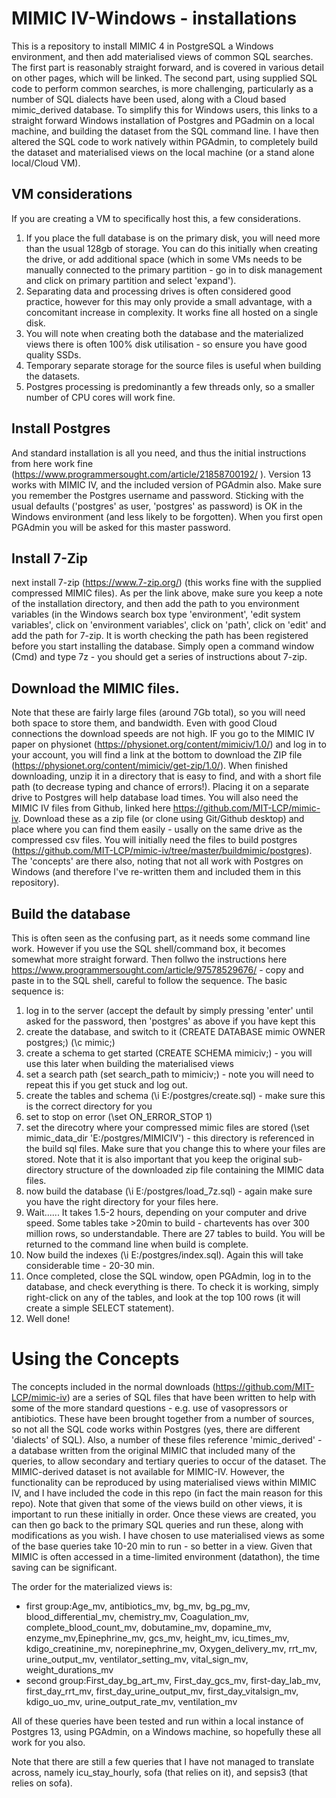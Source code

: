 # MIMIC IV-Windows - installations

This is a repository to install MIMIC 4 in PostgreSQL a Windows environment, and then add materialised views of common SQL searches.
The first part is reasonably straight forward, and is covered in various detail on other pages, which will be linked. 
The second part, using supplied SQL code to perform common searches, is more challenging, particularly as a number of SQL dialects have been used, along with a Cloud based mimic_derived database.
To simplify this for Windows users, this links to a straight forward Windows installation of Postgres and PGadmin on a local machine, and building the dataset from the SQL command line.
I have then altered the SQL code to work natively within PGAdmin, to completely build the dataset and materialised views on the local machine (or a stand alone local/Cloud VM).

## VM considerations
If you are creating a VM to specifically host this, a few considerations. 
1. If you place the full database is on the primary disk, you will need more than the usual 128gb of storage. You can do this initially when creating the drive, or add additional space (which in some VMs needs to be manually connected to the primary partition - go in to disk management and click on primary partition and select 'expand'). 
2. Separating data and processing drives is often considered good practice, however for this may only provide a small advantage, with a concomitant increase in complexity. It works fine all hosted on a single disk.
3. You will note when creating both the database and the materialized views there is often 100% disk utilisation - so ensure you have good quality SSDs.
4. Temporary separate storage for the source files is useful when building the datasets. 
5. Postgres processing is predominantly a few threads only, so a smaller number of CPU cores will work fine.

## Install Postgres
And standard installation is all you need, and thus the initial instructions from here work fine (https://www.programmersought.com/article/21858700192/ ). Version 13 works with MIMIC IV, and the included version of PGAdmin also. 
Make sure you remember the Postgres username and password. Sticking with the usual defaults ('postgres' as user, 'postgres' as password) is OK in the Windows environment (and less likely to be forgotten). When you first open PGAdmin you will be asked for this master password.  

## Install 7-Zip
next install 7-zip (https://www.7-zip.org/) (this works fine with the supplied compressed MIMIC files). As per the link above, make sure you keep a note of the installation directory, and then add the path to you environment variables (in the Windows search box type 'environment', 'edit system variables', click on 'environment variables', click on 'path', click on 'edit' and add the path for 7-zip.
It is worth checking the path has been registered before you start installing the database. Simply open a command window (Cmd) and type 7z - you should get a series of instructions about 7-zip.

## Download the MIMIC files.
Note that these are fairly large files (around 7Gb total), so you will need both space to store them, and bandwidth. Even with good Cloud connections the download speeds are not high.
IF you go to the MIMIC IV paper on physionet (https://physionet.org/content/mimiciv/1.0/) and log in to your account, you will find a link at the bottom to download the ZIP file (https://physionet.org/content/mimiciv/get-zip/1.0/). When finished downloading, unzip it in a directory that is easy to find, and with a short file path (to decrease typing and chance of errors!). Placing it on a separate drive to Postgres will help database load times. 
You will also need the MIMIC IV files from Github, linked here https://github.com/MIT-LCP/mimic-iv. Download these as a zip file (or clone using Git/Github desktop)  and place where you can find them easily - usally on the same drive as the compressed csv files. You will initially need the files to build postgres (https://github.com/MIT-LCP/mimic-iv/tree/master/buildmimic/postgres). The 'concepts' are there also, noting that not all work with Postgres on Windows (and therefore I've re-written them and included them in this repository). 

## Build the database
This is often seen as the confusing part, as it needs some command line work. However if you use the SQL shell/command box, it becomes somewhat more straight forward. 
Then follwo the instructions here https://www.programmersought.com/article/97578529676/ - copy and paste in to the SQL shell, careful to follow the sequence. 
The basic sequence is:
1. log in to the server (accept the default by simply pressing 'enter' until asked for the password, then 'postgres' as above if you have kept this
2. create the database, and switch to it (CREATE DATABASE mimic OWNER postgres;) (\c mimic;)
3. create a schema to get started (CREATE SCHEMA mimiciv;) - you will use this later when building the materialised views
4. set a search path (set search_path to mimiciv;)  - note you will need to repeat this if you get stuck and log out.
5. create the tables and schema (\i E:/postgres/create.sql) - make sure this is the correct directory for you
6. set to stop on error (\set ON_ERROR_STOP 1) 
7. set the direcotry where your compressed mimic files are stored (\set mimic_data_dir 'E:/postgres/MIMICIV') - this directory is referenced in the build sql files. Make sure that you change this to where your files are stored. Note that it is also important that you keep the original sub-directory structure of the downloaded zip file containing the MIMIC data files.
8. now build the database (\i E:/postgres/load_7z.sql) - again make sure you have the right directory for your files here. 
9. Wait...... It takes 1.5-2 hours, depending on your computer and drive speed. Some tables take >20min to build  - chartevents has over 300 million rows, so understandable. There are 27 tables to build. You will be returned to the command line when build is complete.
10. Now build the indexes (\i E:/postgres/index.sql). Again this will take considerable time - 20-30 min.
11. Once completed, close the SQL window, open PGAdmin, log in to the database, and check everything is there. To check it is working, simply right-click on any of the tables, and look at the top 100 rows (it will create a simple SELECT statement). 
12. Well done!

# Using the Concepts
The concepts included in the normal downloads (https://github.com/MIT-LCP/mimic-iv) are a series of SQL files that have been written to help with some of the more standard questions - e.g. use of vasopressors or antibiotics. These have been brought together from a number of sources, so not all the SQL code works within Postgres (yes, there are different 'dialects' of SQL). 
Also, a number of these files reference 'mimic_derived' - a database written from the original MIMIC that included many of the queries, to allow secondary and tertiary queries to occur of the dataset. The MIMIC-derived dataset is not available for MIMIC-IV. However, the functionality can be reproduced by using materialised views within MIMIC IV, and I have included the code in this repo (in fact the main reason for this repo). 
Note that given that some of the views build on other views, it is important to run these initially in order. Once these views are created, you can then go back to the primary SQL queries and run these, along with modifications as you wish.
I have chosen to use materialised views as some of the base queries take 10-20 min to run - so better in a view. Given that MIMIC is often accessed in a time-limited environment (datathon), the time saving can be significant.

The order for the materialized views is:
- first group:Age_mv, antibiotics_mv, bg_mv, bg_pg_mv, blood_differential_mv, chemistry_mv, Coagulation_mv, complete_blood_count_mv, dobutamine_mv, dopamine_mv, enzyme_mv,Epinephrine_mv, gcs_mv, height_mv, icu_times_mv, kdigo_creatinine_mv, norepinephrine_mv, Oxygen_delivery_mv, rrt_mv, urine_output_mv, ventilator_setting_mv, vital_sign_mv, weight_durations_mv
- second group:First_day_bg_art_mv, First_day_gcs_mv, first-day_lab_mv, first_day_rrt_mv, first_day_urine_output_mv, first_day_vitalsign_mv, kdigo_uo_mv, urine_output_rate_mv, ventilation_mv 

All of these queries have been tested and run within a local instance of Postgres 13, using PGAdmin, on a Windows machine, so hopefully these all work for you also.

Note that there are still a few queries that I have not managed to translate across, namely icu_stay_hourly, sofa (that relies on it), and sepsis3 (that relies on sofa). 

